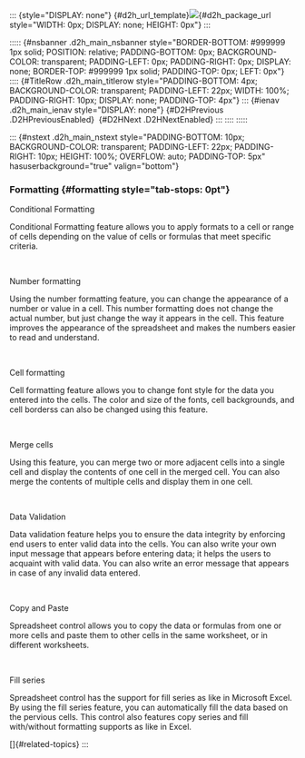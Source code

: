 ::: {style="DISPLAY: none"}
[](ms-xhelp:///?Id=d2h_url_template){#d2h_url_template}![](!package_url!){#d2h_package_url style="WIDTH: 0px; DISPLAY: none; HEIGHT: 0px"}
:::

::::: {#nsbanner .d2h_main_nsbanner style="BORDER-BOTTOM: #999999 1px solid; POSITION: relative; PADDING-BOTTOM: 0px; BACKGROUND-COLOR: transparent; PADDING-LEFT: 0px; PADDING-RIGHT: 0px; DISPLAY: none; BORDER-TOP: #999999 1px solid; PADDING-TOP: 0px; LEFT: 0px"}
:::: {#TitleRow .d2h_main_titlerow style="PADDING-BOTTOM: 4px; BACKGROUND-COLOR: transparent; PADDING-LEFT: 22px; WIDTH: 100%; PADDING-RIGHT: 10px; DISPLAY: none; PADDING-TOP: 4px"}
::: {#ienav .d2h_main_ienav style="DISPLAY: none"}
[](ms-xhelp:///?Id=2dd1742f-a5d9-4ca3-9439-447ded5cc8f2){#D2HPrevious .D2HPreviousEnabled}  [](ms-xhelp:///?Id=7fc1b8f0-8faf-4d4f-87e2-567ba0c9d220){#D2HNext .D2HNextEnabled}
:::
::::
:::::

::: {#nstext .d2h_main_nstext style="PADDING-BOTTOM: 10px; BACKGROUND-COLOR: transparent; PADDING-LEFT: 22px; PADDING-RIGHT: 10px; HEIGHT: 100%; OVERFLOW: auto; PADDING-TOP: 5px" hasuserbackground="true" valign="bottom"}
### Formatting {#formatting style="tab-stops: 0pt"}

Conditional Formatting

Conditional Formatting feature allows you to apply formats to a cell or range of cells depending on the value of cells or formulas that meet specific criteria.

 

Number formatting

Using the number formatting feature, you can change the appearance of a number or value in a cell. This number formatting does not change the actual number, but just change the way it appears in the cell. This feature improves the appearance of the spreadsheet and makes the numbers easier to read and understand.

 

Cell formatting

Cell formatting feature allows you to change font style for the data you entered into the cells. The color and size of the fonts, cell backgrounds, and cell borderss can also be changed using this feature.

 

Merge cells

Using this feature, you can merge two or more adjacent cells into a single cell and display the contents of one cell in the merged cell. You can also merge the contents of multiple cells and display them in one cell.

 

Data Validation

Data validation feature helps you to ensure the data integrity by enforcing end users to enter valid data into the cells. You can also write your own input message that appears before entering data; it helps the users to acquaint with valid data. You can also write an error message that appears in case of any invalid data entered.

 

Copy and Paste

Spreadsheet control allows you to copy the data or formulas from one or more cells and paste them to other cells in the same worksheet, or in different worksheets.

 

Fill series

Spreadsheet control has the support for fill series as like in Microsoft Excel. By using the fill series feature, you can automatically fill the data based on the pervious cells. This control also features copy series and fill with/without formatting supports as like in Excel.

[]{#related-topics}
:::
